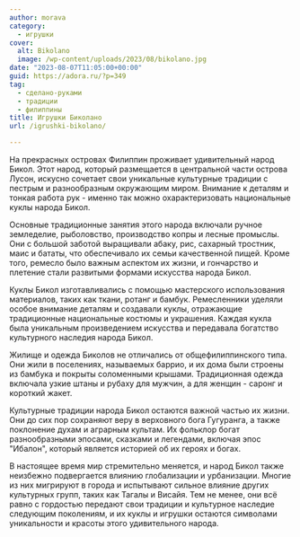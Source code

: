 ```yaml
---
author: morava
category:
  - игрушки
cover:
  alt: Bikolano
  image: /wp-content/uploads/2023/08/bikolano.jpg
date: "2023-08-07T11:05:00+00:00"
guid: https://adora.ru/?p=349
tag:
  - сделано-руками
  - традиции
  - филиппины
title: Игрушки Биколано
url: /igrushki-bikolano/

---
```

На прекрасных островах Филиппин проживает удивительный народ Бикол. Этот народ, который размещается в центральной части острова Лусон, искусно сочетает свои уникальные культурные традиции с пестрым и разнообразным окружающим миром. Внимание к деталям и тонкая работа рук \- именно так можно охарактеризовать национальные куклы народа Бикол.

Основные традиционные занятия этого народа включали ручное земледелие, рыболовство, производство копры и лесные промыслы. Они с большой заботой выращивали абаку, рис, сахарный тростник, маис и бататы, что обеспечивало их семьи качественной пищей. Кроме того, ремесло было важным аспектом их жизни, и гончарство и плетение стали развитыми формами искусства народа Бикол.

Куклы Бикол изготавливались с помощью мастерского использования материалов, таких как ткани, ротанг и бамбук. Ремесленники уделяли особое внимание деталям и создавали куклы, отражающие традиционные национальные костюмы и украшения. Каждая кукла была уникальным произведением искусства и передавала богатство культурного наследия народа Бикол.

Жилище и одежда Биколов не отличались от общефилиппинского типа. Они жили в поселениях, называемых баррио, и их дома были строены из бамбука и покрыты соломенными крышами. Традиционная одежда включала узкие штаны и рубаху для мужчин, а для женщин \- саронг и короткий жакет.

Культурные традиции народа Бикол остаются важной частью их жизни. Они до сих пор сохраняют веру в верховного бога Гугуранга, а также поклонение духам и аграрным культам. Их фольклор богат разнообразными эпосами, сказками и легендами, включая эпос "Ибалон", который является историей об их героях и богах.

В настоящее время мир стремительно меняется, и народ Бикол также неизбежно подвергается влиянию глобализации и урбанизации. Многие из них мигрируют в города и испытывают сильное влияние других культурных групп, таких как Тагалы и Висайя. Тем не менее, они всё равно с гордостью передают свои традиции и культурное наследие следующим поколениям, и их куклы и игрушки остаются символами уникальности и красоты этого удивительного народа.

